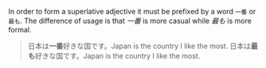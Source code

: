 In order to form a superlative adjective it must be prefixed by a word `一番` or `最も`. The difference of usage is that *一番* is more casual while *最も* is more formal.
>日本は**一番**好きな国です。Japan is the country I like the most.
>日本は**最も**好きな国です。Japan is the country I like the most.
